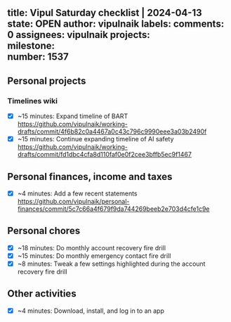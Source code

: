 title:	Vipul Saturday checklist | 2024-04-13
state:	OPEN
author:	vipulnaik
labels:	
comments:	0
assignees:	vipulnaik
projects:	
milestone:	
number:	1537
--
## Personal projects

### Timelines wiki

- [x] ~15 minutes: Expand timeline of BART https://github.com/vipulnaik/working-drafts/commit/4f6b82c0a4467a0c43c796c9990eee3a03b2490f
- [x] ~15 minutes: Continue expanding timeline of AI safety https://github.com/vipulnaik/working-drafts/commit/fd1dbc4cfa8d110faf0e0f2cee3bffb5ec9f1467 

## Personal finances, income and taxes

- [x] ~4 minutes: Add a few recent statements https://github.com/vipulnaik/personal-finances/commit/5c7c66a4f679f9da744269beeb2e703d4cfe1c9e

## Personal chores

- [x] ~18 minutes: Do monthly account recovery fire drill
- [x] ~15 minutes: Do monthly emergency contact fire drill
- [x] ~8 minutes: Tweak a few settings highlighted during the account recovery fire drill

## Other activities

- [x] ~4 minutes: Download, install, and log in to an app
